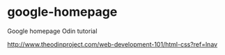 # google-homepage
Google homepage Odin tutorial


http://www.theodinproject.com/web-development-101/html-css?ref=lnav